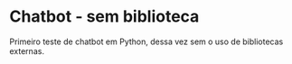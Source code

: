 # Chatbot - sem biblioteca

Primeiro teste de chatbot em Python, dessa vez sem o uso de bibliotecas externas.